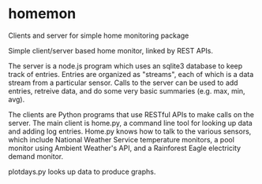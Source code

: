 # homemon
Clients and server for simple home monitoring package

Simple client/server based home monitor, linked by REST APIs.

The server is a node.js program which uses an sqlite3 database to keep track of entries. Entries
are organized as "streams", each of which is a data stream from a particular sensor. Calls to
the server can be used to add entries, retreive data, and do some very basic summaries (e.g.
max, min, avg).

The clients are Python programs that use RESTful APIs to make calls on the server. The main
client is home.py, a command line tool for looking up data and adding log entries. Home.py
knows how to talk to the various sensors, which include National Weather Service temperature
monitors, a pool monitor using Ambient Weather's API, and a Rainforest Eagle electricity
demand monitor.

plotdays.py looks up data to produce graphs.
